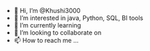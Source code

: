 - 👋 Hi, I’m @Khushi3000
- 👀 I’m interested in java, Python, SQL, BI tools
- 🌱 I’m currently learning 
- 💞️ I’m looking to collaborate on 
- 📫 How to reach me ...

<!---
Khushi3000/Khushi3000 is a ✨ special ✨ repository because its `README.md` (this file) appears on your GitHub profile.
You can click the Preview link to take a look at your changes.
--->
